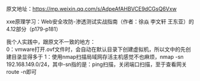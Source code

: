 原文地址：https://mp.weixin.qq.com/s/AdpeAfAHBVCE9dCGsQ6Vxw

xxe原理学习：Web安全攻防-渗透测试实战指南（作者：徐焱 李文轩 王东亚）的4.12部分（p179-p181）

我个人实践中，跟原文不一致的地方：  
0：vmware打开.ovf文件时，会自动在默认目录下创建虚拟机，所以文中的先创建目录显得多于
1：使用nmap扫描局域网存活主机感觉不也麻烦，nmap -sn 192.168.149.0/24，其中-sn指的是：ping扫描，关闭端口扫描，至于查看网关route -n即可
